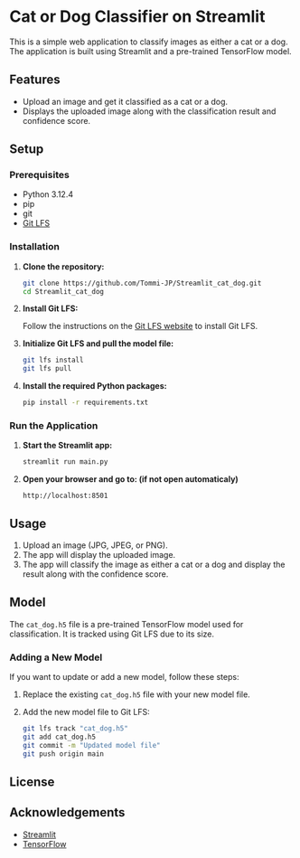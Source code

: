 # Cat or Dog Classifier on Streamlit

This is a simple web application to classify images as either a cat or a dog. The application is built using Streamlit and a pre-trained TensorFlow model.

## Features

- Upload an image and get it classified as a cat or a dog.
- Displays the uploaded image along with the classification result and confidence score.

## Setup

### Prerequisites

- Python 3.12.4
- pip
- git
- [Git LFS](https://git-lfs.github.com/)

### Installation

1. **Clone the repository:**

    ```bash
    git clone https://github.com/Tommi-JP/Streamlit_cat_dog.git
    cd Streamlit_cat_dog
    ```

2. **Install Git LFS:**

    Follow the instructions on the [Git LFS website](https://git-lfs.github.com/) to install Git LFS.

3. **Initialize Git LFS and pull the model file:**

    ```bash
    git lfs install
    git lfs pull
    ```

4. **Install the required Python packages:**

    ```bash
    pip install -r requirements.txt
    ```

### Run the Application

1. **Start the Streamlit app:**

    ```bash
    streamlit run main.py
    ```

2. **Open your browser and go to: (if not open automaticaly)**

    ```
    http://localhost:8501
    ```

## Usage

1. Upload an image (JPG, JPEG, or PNG).
2. The app will display the uploaded image.
3. The app will classify the image as either a cat or a dog and display the result along with the confidence score.

## Model

The `cat_dog.h5` file is a pre-trained TensorFlow model used for classification. It is tracked using Git LFS due to its size.

### Adding a New Model

If you want to update or add a new model, follow these steps:

1. Replace the existing `cat_dog.h5` file with your new model file.
2. Add the new model file to Git LFS:

    ```bash
    git lfs track "cat_dog.h5"
    git add cat_dog.h5
    git commit -m "Updated model file"
    git push origin main
    ```

## License

## Acknowledgements

- [Streamlit](https://www.streamlit.io/)
- [TensorFlow](https://www.tensorflow.org/)
